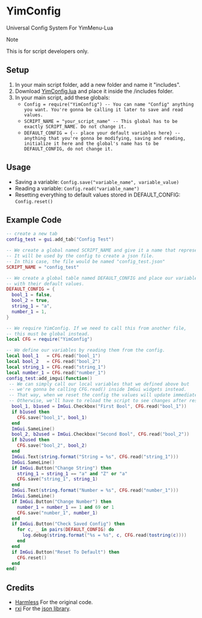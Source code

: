 # YimConfig

Universal Config System For YimMenu-Lua

> [!NOTE]
> This is for script developers only.

## Setup

1. In your main script folder, add a new folder and name it "includes".
2. Download [YimConfig.lua](https://github.com/YimMenu-Lua/YimConfig/releases/latest) and place it inside the /includes folder.
3. In your main script, add these globals:
    - `Config = require("YimConfig") -- You can name "Config" anything you want. You're gonna be calling it later to save and read values.`
    - `SCRIPT_NAME = "your_script_name" -- This global has to be exactly SCRIPT_NAME. Do not change it.`
    - `DEFAULT_CONFIG = {-- place your default variables here} -- anything that you're gonna be modifying, saving and reading, initialize it here and the global's name has to be DEFAULT_CONFIG, do not change it.`

## Usage

- Saving a variable: `Config.save("variable_name", variable_value)`
- Reading a variable: `Config.read("variable_name")`
- Resetting everything to default values stored in DEFAULT_CONFIG: `Config.reset()`

## Example Code

```Lua
-- create a new tab
config_test = gui.add_tab("Config Test")

-- We create a global named SCRIPT_NAME and give it a name that represents our script.
-- It will be used by the config to create a json file.
-- In this case, the file would be named "config_test.json"
SCRIPT_NAME = "config_test"

-- We create a global table named DEFAULT_CONFIG and place our variables inside along
-- with their default values.
DEFAULT_CONFIG = {
  bool_1 = false,
  bool_2 = true,
  string_1 = "a",
  number_1 = 1,
}

-- We require YimConfig. If we need to call this from another file,
-- this must be global instead.
local CFG = require("YimConfig")

-- We define our variables by reading them from the config.
local bool_1   = CFG.read("bool_1")
local bool_2   = CFG.read("bool_2")
local string_1 = CFG.read("string_1")
local number_1 = CFG.read("number_1")
config_test:add_imgui(function()
 -- We can simply call our local variables that we defined above but
 -- we're gonna be calling CFG.read() inside ImGui widgets instead.
 -- That way, when we reset the config the values will update immediately.
 -- Otherwise, we'll have to reload the script to see changes after resetting.
  bool_1, b1used = ImGui.Checkbox("First Bool", CFG.read("bool_1"))
  if b1used then
    CFG.save("bool_1", bool_1)
  end
  ImGui.SameLine()
  bool_2, b2used = ImGui.Checkbox("Second Bool", CFG.read("bool_2"))
  if b2used then
    CFG.save("bool_2", bool_2)
  end
  ImGui.Text(string.format("String = %s", CFG.read("string_1")))
  ImGui.SameLine()
  if ImGui.Button("Change String") then
    string_1 = string_1 == "a" and "Z" or "a"
    CFG.save("string_1", string_1)
  end
  ImGui.Text(string.format("Number = %s", CFG.read("number_1")))
  ImGui.SameLine()
  if ImGui.Button("Change Number") then
    number_1 = number_1 == 1 and 69 or 1
    CFG.save("number_1", number_1)
  end
  if ImGui.Button("Check Saved Config") then
    for c, _ in pairs(DEFAULT_CONFIG) do
      log.debug(string.format("%s = %s", c, CFG.read(tostring(c))))
    end
  end
  if ImGui.Button("Reset To Default") then
    CFG.reset()
  end
end)
```

## Credits

- [Harmless](https://github.com/harmless05) For the original code.
- [rxi](https://github.com/rxi) For the [json library](https://github.com/rxi/json.lua).
